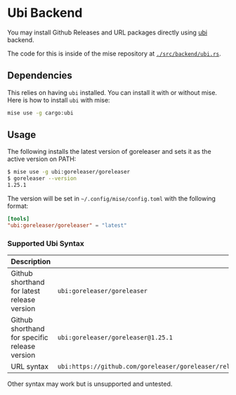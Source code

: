 # Ubi Backend <Badge type="warning" text="experimental" />

You may install Github Releases and URL packages directly using [ubi](https://github.com/houseabsolute/ubi) backend.

The code for this is inside of the mise repository at [`./src/backend/ubi.rs`](https://github.com/jdx/mise/blob/main/src/backend/ubi.rs).

## Dependencies

This relies on having `ubi` installed. You can install it with or without mise.
Here is how to install `ubi` with mise:

```sh
mise use -g cargo:ubi
```

## Usage

The following installs the latest version of goreleaser
and sets it as the active version on PATH:

```sh
$ mise use -g ubi:goreleaser/goreleaser
$ goreleaser --version
1.25.1
```

The version will be set in `~/.config/mise/config.toml` with the following format:

```toml
[tools]
"ubi:goreleaser/goreleaser" = "latest"
```

### Supported Ubi Syntax

| Description                                   | Usage                                                                                                   |
| --------------------------------------------- | ------------------------------------------------------------------------------------------------------- |
| Github shorthand for latest release version   | `ubi:goreleaser/goreleaser`                                                                             |
| Github shorthand for specific release version | `ubi:goreleaser/goreleaser@1.25.1`                                                                      |
| URL syntax                                    | `ubi:https://github.com/goreleaser/goreleaser/releases/download/v1.16.2/goreleaser_Darwin_arm64.tar.gz` |

Other syntax may work but is unsupported and untested.
